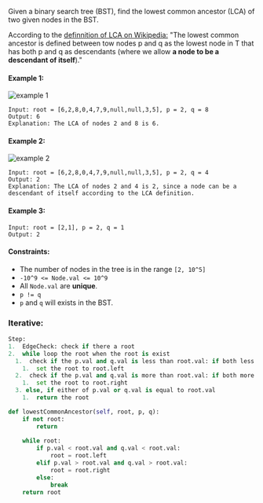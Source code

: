 Given a binary search tree (BST), find the lowest common ancestor (LCA) of two given nodes in the BST.

According to the [definnition of LCA on Wikipedia:](https://en.wikipedia.org/wiki/Lowest_common_ancestor) "The lowest common ancestor is defined between tow nodes p and q as the lowest node in T that has both p and q as descendants (where we allow <strong>a node to be a descendant of itself</strong>)."

#### Example 1:
![example 1](https://assets.leetcode.com/uploads/2018/12/14/binarysearchtree_improved.png)
```
Input: root = [6,2,8,0,4,7,9,null,null,3,5], p = 2, q = 8
Output: 6
Explanation: The LCA of nodes 2 and 8 is 6.
```

#### Example 2:
![example 2](https://assets.leetcode.com/uploads/2018/12/14/binarysearchtree_improved.png)
```
Input: root = [6,2,8,0,4,7,9,null,null,3,5], p = 2, q = 4
Output: 2
Explanation: The LCA of nodes 2 and 4 is 2, since a node can be a descendant of itself according to the LCA definition.
```

#### Example 3:
```
Input: root = [2,1], p = 2, q = 1
Output: 2
```

#### Constraints:
  * The number of nodes in the tree is in the range `[2, 10^5]`
  * `-10^9 <= Node.val <= 10^9`
  * All `Node.val` are <strong>unique</strong>.
  * `p != q`
  * `p` and `q` will exists in the BST.


### Iterative:
```python
Step:
1.  EdgeCheck: check if there a root
2.  while loop the root when the root is exist
  1.  check if the p.val and q.val is less than root.val: if both less than root.val, it mean the LCA will be on left of the root node
    1.  set the root to root.left
  2.  check if the p.val and q.val is more than root.val: if both more than root.val, it mean the LCA will be on the right of the root node
    1.  set the root to root.right
  3. else, if either of p.val or q.val is equal to root.val
    1.  return the root

def lowestCommonAncestor(self, root, p, q):
    if not root:
        return
    
    while root:
        if p.val < root.val and q.val < root.val:
            root = root.left
        elif p.val > root.val and q.val > root.val:
            root = root.right
        else:
            break
    return root
```
